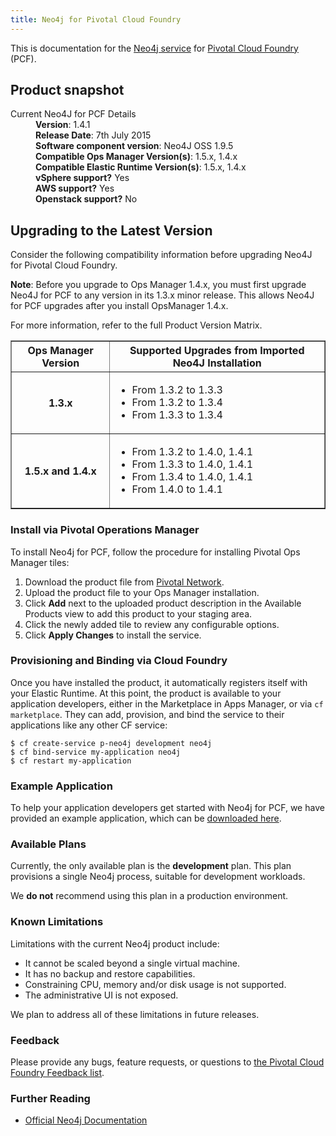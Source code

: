 ```yaml
---
title: Neo4j for Pivotal Cloud Foundry
---
```


This is documentation for the [Neo4j service](https://network.pivotal.io/products/p-neo4j) for [Pivotal Cloud Foundry](https://network.pivotal.io/products/pivotal-cf) (PCF).

## Product snapshot

<dl>
<dt>Current Neo4J for PCF Details</dt>
<dd><strong>Version</strong>: 1.4.1 </dd>
<dd><strong>Release Date</strong>: 7th July 2015</dd>
<dd><strong>Software component version</strong>: Neo4J OSS 1.9.5</dd>
<dd><strong>Compatible Ops Manager Version(s)</strong>: 1.5.x, 1.4.x</dd>
<dd><strong>Compatible Elastic Runtime Version(s)</strong>: 1.5.x, 1.4.x</dd>
<dd><strong>vSphere support?</strong> Yes</dd>
<dd><strong>AWS support?</strong> Yes</dd>
<dd><strong>Openstack support?</strong> No</dd>
</dl>

## Upgrading to the Latest Version

Consider the following compatibility information before upgrading Neo4J for Pivotal Cloud Foundry. 

<p class="note"><strong>Note</strong>: Before you upgrade to Ops Manager 1.4.x, you must first upgrade Neo4J for PCF to any version in its 1.3.x minor release. This allows Neo4J for PCF upgrades after you install OpsManager 1.4.x. </p>

For more information, refer to the full Product Version Matrix.

<table border="1" class="nice">
<tr>
  <th>Ops Manager Version</th>
  <th>Supported Upgrades from Imported Neo4J Installation</th>
</tr>
<tr>
  <th>1.3.x</th>
  <td><ul>
      <li>From 1.3.2 to 1.3.3</li>
      <li>From 1.3.2 to 1.3.4</li>
      <li>From 1.3.3 to 1.3.4</li>
    </ul>
  </td>
</tr>
<tr>
  <th>1.5.x and 1.4.x</th>
  <td><ul>
      <li>From 1.3.2 to 1.4.0, 1.4.1</li>
      <li>From 1.3.3 to 1.4.0, 1.4.1</li>
      <li>From 1.3.4 to 1.4.0, 1.4.1</li>
      <li>From 1.4.0 to 1.4.1</li>
    </ul>
  </td>
</tr>
</table>

### Install via Pivotal Operations Manager

To install Neo4j for PCF, follow the procedure for installing Pivotal Ops Manager tiles:

1. Download the product file from [Pivotal Network](https://network.pivotal.io/).
1. Upload the product file to your Ops Manager installation.
1. Click **Add** next to the uploaded product description in the Available Products view to add this product to your staging area.
1. Click the newly added tile to review any configurable options.
1. Click **Apply Changes** to install the service.

### Provisioning and Binding via Cloud Foundry

Once you have installed the product, it automatically registers itself with your Elastic Runtime. At this point, the product is available to your application developers, either in the Marketplace in Apps Manager, or via `cf marketplace`. They can add, provision, and bind the service to their applications like any other CF service:

```
$ cf create-service p-neo4j development neo4j
$ cf bind-service my-application neo4j
$ cf restart my-application
```

### Example Application

To help your application developers get started with Neo4j for PCF, we have provided an example application, which can be [downloaded here](https://github.com/pivotal-cf/cf-neo4j-example-app/archive/master.zip).

### Available Plans

Currently, the only available plan is the **development** plan. This plan provisions a single Neo4j process, suitable for development workloads.

We **do not** recommend using this plan in a production environment.

### Known Limitations

Limitations with the current Neo4j product include:

* It cannot be scaled beyond a single virtual machine.
* It has no backup and restore capabilities.
* Constraining CPU, memory and/or disk usage is not supported.
* The administrative UI is not exposed.

We plan to address all of these limitations in future releases.

### Feedback

Please provide any bugs, feature requests, or questions to [the Pivotal Cloud Foundry Feedback list](mailto:pivotal-cf-feedback@pivotal.io).

### Further Reading

* [Official Neo4j Documentation](http://docs.neo4j.org/)
